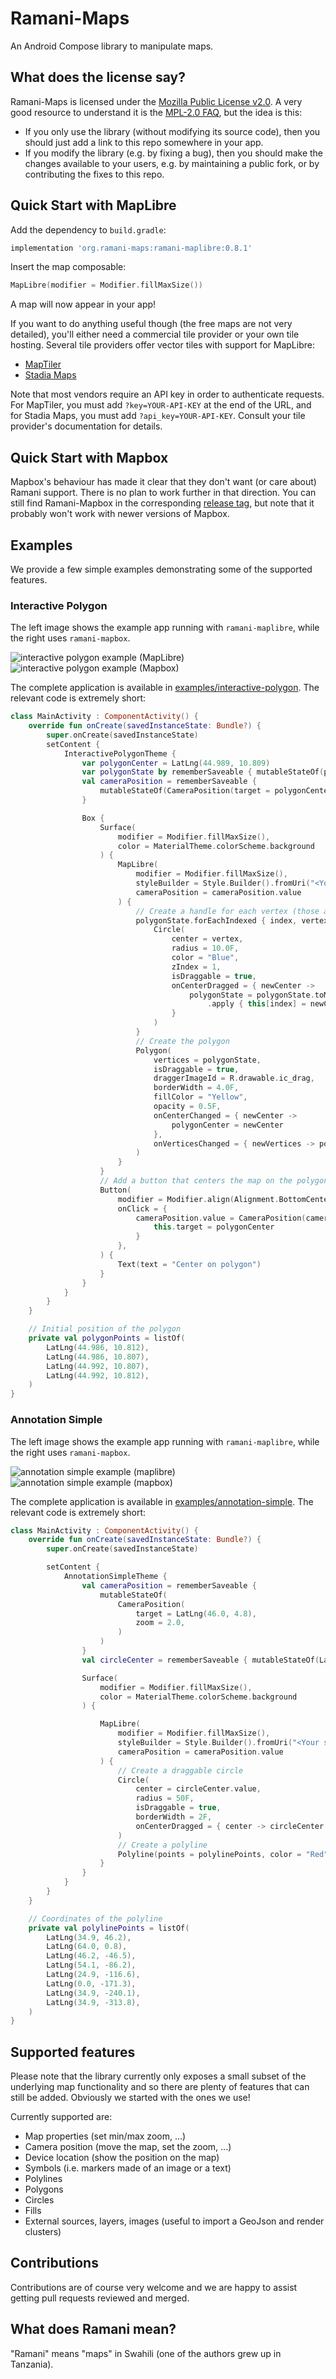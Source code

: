 # Ramani-Maps

An Android Compose library to manipulate maps.

## What does the license say?

Ramani-Maps is licensed under the [Mozilla Public License v2.0](https://www.mozilla.org/en-US/MPL/2.0/).
A very good resource to understand it is the [MPL-2.0 FAQ](https://www.mozilla.org/en-US/MPL/2.0/FAQ/),
but the idea is this:

* If you only use the library (without modifying its source code), then you
  should just add a link to this repo somewhere in your app.
* If you modify the library (e.g. by fixing a bug), then you should make the
  changes available to your users, e.g. by maintaining a public fork, or by
  contributing the fixes to this repo.

## Quick Start with MapLibre

Add the dependency to `build.gradle`:

```gradle
implementation 'org.ramani-maps:ramani-maplibre:0.8.1'
```

Insert the map composable:

```kotlin
MapLibre(modifier = Modifier.fillMaxSize())
```

A map will now appear in your app!

If you want to do anything useful though (the free maps are not very detailed),
you'll either need a commercial tile provider or your own tile hosting.
Several tile providers offer vector tiles with support for MapLibre:

* [MapTiler](https://cloud.maptiler.com/account/keys)
* [Stadia Maps](https://client.stadiamaps.com/)

Note that most vendors require an API key in order to authenticate requests.
For MapTiler, you must add `?key=YOUR-API-KEY` at the end of the URL,
and for Stadia Maps, you must add `?api_key=YOUR-API-KEY`.
Consult your tile provider's documentation for details.

## Quick Start with Mapbox

Mapbox's behaviour has made it clear that they don't want (or care about) Ramani
support. There is no plan to work further in that direction. You can still find
Ramani-Mapbox in the corresponding [release
tag](https://github.com/ramani-maps/ramani-maps/tree/mapbox-0.1.0), but note
that it probably won't work with newer versions of Mapbox.

## Examples

We provide a few simple examples demonstrating some of the supported features.

### Interactive Polygon

The left image shows the example app running with `ramani-maplibre`,
while the right uses `ramani-mapbox`.

![interactive polygon example (MapLibre)](./docs/interactive-polygon-example-maplibre.gif)
![interactive polygon example (Mapbox)](./docs/interactive-polygon-example-mapbox.gif)

The complete application is available in [examples/interactive-polygon](./examples/interactive-polygon).
The relevant code is extremely short:

```kotlin
class MainActivity : ComponentActivity() {
    override fun onCreate(savedInstanceState: Bundle?) {
        super.onCreate(savedInstanceState)
        setContent {
            InteractivePolygonTheme {
                var polygonCenter = LatLng(44.989, 10.809)
                var polygonState by rememberSaveable { mutableStateOf(polygonPoints) }
                val cameraPosition = rememberSaveable {
                    mutableStateOf(CameraPosition(target = polygonCenter, zoom = 15.0))
                }

                Box {
                    Surface(
                        modifier = Modifier.fillMaxSize(),
                        color = MaterialTheme.colorScheme.background
                    ) {
                        MapLibre(
                            modifier = Modifier.fillMaxSize(),
                            styleBuilder = Style.Builder().fromUri("<Your style URL here>"),
                            cameraPosition = cameraPosition.value
                        ) {
                            // Create a handle for each vertex (those are blue circles)
                            polygonState.forEachIndexed { index, vertex ->
                                Circle(
                                    center = vertex,
                                    radius = 10.0F,
                                    color = "Blue",
                                    zIndex = 1,
                                    isDraggable = true,
                                    onCenterDragged = { newCenter ->
                                        polygonState = polygonState.toMutableList()
                                            .apply { this[index] = newCenter }
                                    }
                                )
                            }
                            // Create the polygon
                            Polygon(
                                vertices = polygonState,
                                isDraggable = true,
                                draggerImageId = R.drawable.ic_drag,
                                borderWidth = 4.0F,
                                fillColor = "Yellow",
                                opacity = 0.5F,
                                onCenterChanged = { newCenter ->
                                    polygonCenter = newCenter
                                },
                                onVerticesChanged = { newVertices -> polygonState = newVertices },
                            )
                        }
                    }
                    // Add a button that centers the map on the polygon when clicked
                    Button(
                        modifier = Modifier.align(Alignment.BottomCenter),
                        onClick = {
                            cameraPosition.value = CameraPosition(cameraPosition.value).apply {
                                this.target = polygonCenter
                            }
                        },
                    ) {
                        Text(text = "Center on polygon")
                    }
                }
            }
        }
    }

    // Initial position of the polygon
    private val polygonPoints = listOf(
        LatLng(44.986, 10.812),
        LatLng(44.986, 10.807),
        LatLng(44.992, 10.807),
        LatLng(44.992, 10.812),
    )
}
```

### Annotation Simple

The left image shows the example app running with `ramani-maplibre`,
while the right uses `ramani-mapbox`.

![annotation simple example (maplibre)](./docs/annotation-simple-example-maplibre.gif)
![annotation simple example (mapbox)](./docs/annotation-simple-example-mapbox.gif)

The complete application is available in [examples/annotation-simple](./examples/annotation-simple).
The relevant code is extremely short:

```kotlin
class MainActivity : ComponentActivity() {
    override fun onCreate(savedInstanceState: Bundle?) {
        super.onCreate(savedInstanceState)

        setContent {
            AnnotationSimpleTheme {
                val cameraPosition = rememberSaveable {
                    mutableStateOf(
                        CameraPosition(
                            target = LatLng(46.0, 4.8),
                            zoom = 2.0,
                        )
                    )
                }
                val circleCenter = rememberSaveable { mutableStateOf(LatLng(4.8, 46.0)) }

                Surface(
                    modifier = Modifier.fillMaxSize(),
                    color = MaterialTheme.colorScheme.background
                ) {

                    MapLibre(
                        modifier = Modifier.fillMaxSize(),
                        styleBuilder = Style.Builder().fromUri("<Your style URL here>"),
                        cameraPosition = cameraPosition.value
                    ) {
                        // Create a draggable circle
                        Circle(
                            center = circleCenter.value,
                            radius = 50F,
                            isDraggable = true,
                            borderWidth = 2F,
                            onCenterDragged = { center -> circleCenter.value = center }
                        )
                        // Create a polyline
                        Polyline(points = polylinePoints, color = "Red", lineWidth = 5.0F)
                    }
                }
            }
        }
    }

    // Coordinates of the polyline
    private val polylinePoints = listOf(
        LatLng(34.9, 46.2),
        LatLng(64.0, 0.8),
        LatLng(46.2, -46.5),
        LatLng(54.1, -86.2),
        LatLng(24.9, -116.6),
        LatLng(0.0, -171.3),
        LatLng(34.9, -240.1),
        LatLng(34.9, -313.8),
    )
}
```

## Supported features

Please note that the library currently only exposes a small subset
of the underlying map functionality and so there are plenty of features
that can still be added. Obviously we started with the ones we use!

Currently supported are:

* Map properties (set min/max zoom, ...)
* Camera position (move the map, set the zoom, ...)
* Device location (show the position on the map)
* Symbols (i.e. markers made of an image or a text)
* Polylines
* Polygons
* Circles
* Fills
* External sources, layers, images (useful to import a GeoJson and render clusters)

## Contributions

Contributions are of course very welcome and we are happy to assist
getting pull requests reviewed and merged.

## What does Ramani mean?

"Ramani" means "maps" in Swahili (one of the authors grew up in Tanzania).

